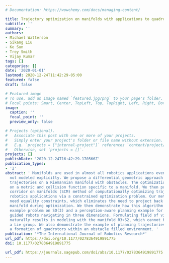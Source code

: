```yaml
---
# Documentation: https://wowchemy.com/docs/managing-content/

title: Trajectory optimization on manifolds with applications to quadrotor systems
subtitle: ''
summary: ''
authors:
- Michael Watterson
- Sikang Liu
- Ke Sun
- Trey Smith
- Vijay Kumar
tags: []
categories: []
date: '2020-01-01'
lastmod: 2020-12-24T11:42:29-05:00
featured: false
draft: false

# Featured image
# To use, add an image named `featured.jpg/png` to your page's folder.
# Focal points: Smart, Center, TopLeft, Top, TopRight, Left, Right, BottomLeft, Bottom, BottomRight.
image:
  caption: ''
  focal_point: ''
  preview_only: false

# Projects (optional).
#   Associate this post with one or more of your projects.
#   Simply enter your project's folder or file name without extension.
#   E.g. `projects = ["internal-project"]` references `content/project/deep-learning/index.md`.
#   Otherwise, set `projects = []`.
projects: []
publishDate: '2020-12-24T16:42:29.170566Z'
publication_types:
- '2'
abstract: ' Manifolds are used in almost all robotics applications even if they are
  not modeled explicitly. We propose a differential geometric approach for optimizing
  trajectories on a Riemannian manifold with obstacles. The optimization problem depends
  on a metric and collision function specific to a manifold. We then propose our safe
  corridor on manifolds (SCM) method of computationally optimizing trajectories for
  robotics applications via a constrained optimization problem. Our method does not
  need equality constraints, which eliminates the need to project back to a feasible
  manifold during optimization. We then demonstrate how this algorithm works on an
  example problem on SO(3) and a perception-aware planning example for visual–inertially
  guided robots navigating in three dimensions. Formulating field of view constraints
  naturally results in modeling with the manifold R3×S2, which cannot be modeled as
  a Lie group. We also demonstrate the example of planning trajectories on SE(3) for
  a formation of quadrotors within an obstacle filled environment. '
publication: '*The International Journal of Robotics Research*'
url_pdf: https://doi.org/10.1177/0278364919891775
doi: 10.1177/0278364919891775

url_pdf: https://journals.sagepub.com/doi/abs/10.1177/0278364919891775
---
```


